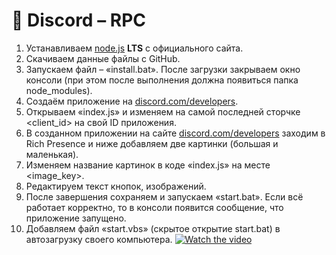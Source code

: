 # 🐹 Discord – RPC
1. Устанавливаем [node.js](https://nodejs.org/ru/) **LTS** с официального сайта.
2. Скачиваем данные файлы с GitHub.
3. Запускаем файл – «install.bat». После загрузки закрываем окно консоли (при этом после выполнения должна появиться папка node_modules).
4. Создаём приложение на [discord.com/developers](https://discord.com/developers/applications).
5. Открываем «index.js» и изменяем на самой последней сторчке <client_id> на свой ID приложения.
6. В созданном приложении на сайте [discord.com/developers](https://discord.com/developers/applications) заходим в Rich Presence и ниже добавляем две картинки (большая и маленькая).
7. Изменяем название картинок в коде «index.js» на месте <image_key>.
8. Редактируем текст кнопок, изображений.
9. После завершения сохраняем и запускаем «start.bat». Если всё работает корректно, то в консоли появится сообщение, что приложение запущено.
10. Добавляем файл «start.vbs» (скрытое открытие start.bat) в автозагрузку своего компьютера.
[![Watch the video](https://img.youtube.com/vi/aa_8mgEIWsI/maxresdefault.jpg)](https://youtu.be/aa_8mgEIWsI)
